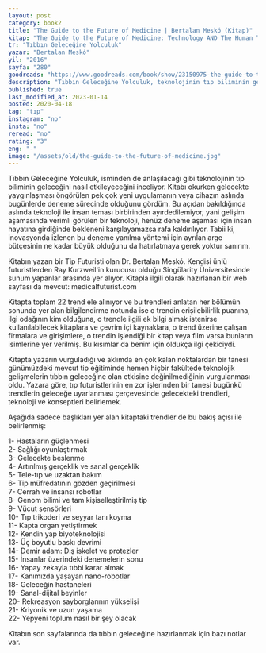 ```yaml
---
layout: post  
category: book2  
title: "The Guide to the Future of Medicine | Bertalan Meskó (Kitap)"
kitap: "The Guide to the Future of Medicine: Technology AND The Human Touch"  
tr: "Tıbbın Geleceğine Yolculuk"  
yazar: "Bertalan Meskó"  
yil: "2016"  
sayfa: "280"  
goodreads: "https://www.goodreads.com/book/show/23150975-the-guide-to-the-future-of-medicine"
description: "Tıbbın Geleceğine Yolculuk, teknolojinin tıp biliminin geleceğini nasıl etkileyeceğini inceliyor."
published: true
last_modified_at: 2023-01-14
posted: 2020-04-18
tag: "tıp"
instagram: "no"
insta: "no"
reread: "no"
rating: "3"
eng: "-"
image: "/assets/old/the-guide-to-the-future-of-medicine.jpg"
---
```


Tıbbın Geleceğine Yolculuk, isminden de anlaşılacağı gibi teknolojinin tıp biliminin geleceğini nasıl etkileyeceğini inceliyor. Kitabı okurken gelecekte yaygınlaşması öngörülen pek çok yeni uygulamanın veya cihazın aslında bugünlerde deneme sürecinde olduğunu gördüm. Bu açıdan bakıldığında aslında teknoloji ile insan teması birbirinden ayırdedilemiyor, yani gelişim aşamasında verimli görülen bir teknoloji, henüz deneme aşaması için insan hayatına girdiğinde bekleneni karşılayamazsa rafa kaldırılıyor. Tabii ki, inovasyonda izlenen bu deneme yanılma yöntemi için ayrılan arge bütçesinin ne kadar büyük olduğunu da hatırlatmaya gerek yoktur sanırım.  
  
Kitabın yazarı bir Tip Futuristi olan Dr. Bertalan Meskó. Kendisi ünlü futuristlerden Ray Kurzweil'in kurucusu olduğu Singülarity Üniversitesinde sunum yapanlar arasında yer alıyor. Kitapla ilgili olarak hazırlanan bir web sayfası da mevcut: medicalfuturist.com  
  
Kitapta toplam 22 trend ele alınıyor ve bu trendleri anlatan her bölümün sonunda yer alan bilgilendirme notunda ise o trendin erişilebilirlik puanına, ilgi odağının kim olduğuna, o trendle ilgili ek bilgi almak istenirse kullanılabilecek kitaplara ve çevrim içi kaynaklara, o trend üzerine çalışan firmalara ve girişimlere, o trendin işlendiği bir kitap veya film varsa bunların isimlerine yer verilmiş. Bu kısımlar da benim için oldukça ilgi çekiciydi.  
  
Kitapta yazarın vurguladığı ve aklımda en çok kalan noktalardan bir tanesi günümüzdeki mevcut tip eğitiminde hemen hiçbir fakültede teknolojik gelişmelerin tıbbın geleceğine olan etkisine değinilmediğinin vurgulanması oldu. Yazara göre, tıp futuristlerinin en zor işlerinden bir tanesi bugünkü trendlerin geleceğe uyarlanması çerçevesinde gelecekteki trendleri, teknoloji ve konseptleri belirlemek.  
  
Aşağıda sadece başlıkları yer alan kitaptaki trendler de bu bakış açısı ile belirlenmiş:  
  
1- Hastaların güçlenmesi  
2- Sağlığı oyunlaştırmak  
3- Gelecekte beslenme  
4- Artırılmış gerçeklik ve sanal gerçeklik  
5- Tele-tıp ve uzaktan bakım  
6- Tip müfredatının gözden geçirilmesi  
7- Cerrah ve insansı robotlar  
8- Genom bilimi ve tam kişiselleştirilmiş tip  
9- Vücut sensörleri  
10- Tıp trikoderi ve seyyar tanı koyma  
11- Kapta organ yetiştirmek  
12- Kendin yap biyoteknolojisi  
13- Üç boyutlu baskı devrimi  
14- Demir adam: Dış iskelet ve protezler  
15- İnsanlar üzerindeki denemelerin sonu  
16- Yapay zekayla tıbbi karar almak  
17- Kanımızda yaşayan nano-robotlar  
18- Geleceğin hastaneleri  
19- Sanal-dijital beyinler  
20- Rekreasyon sayborglarının yükselişi  
21- Kriyonik ve uzun yaşama  
22- Yepyeni toplum nasıl bir şey olacak  
  
Kitabın son sayfalarında da tıbbın geleceğine hazırlanmak için bazı notlar var.  
  
